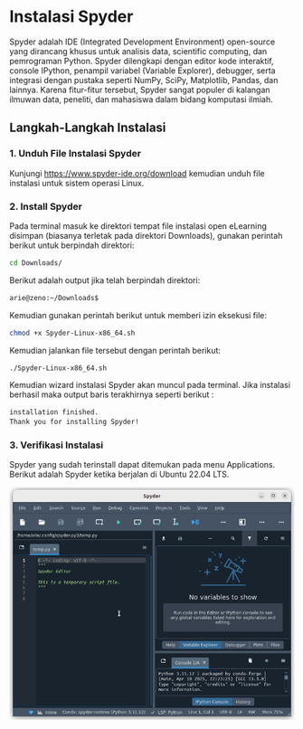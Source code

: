 # Instalasi Spyder
Spyder adalah IDE (Integrated Development Environment) open-source yang dirancang khusus untuk analisis data, scientific computing, dan pemrograman Python. Spyder dilengkapi dengan editor kode interaktif, console IPython, penampil variabel (Variable Explorer), debugger, serta integrasi dengan pustaka seperti NumPy, SciPy, Matplotlib, Pandas, dan lainnya. Karena fitur-fitur tersebut, Spyder sangat populer di kalangan ilmuwan data, peneliti, dan mahasiswa dalam bidang komputasi ilmiah.
## Langkah-Langkah Instalasi
### 1. Unduh File Instalasi Spyder
Kunjungi https://www.spyder-ide.org/download kemudian unduh file instalasi untuk sistem operasi Linux.

### 2. Install Spyder
Pada terminal masuk ke direktori tempat file instalasi open eLearning disimpan (biasanya terletak pada direktori Downloads), gunakan perintah berikut untuk berpindah direktori: 
```bash
cd Downloads/
```
Berikut adalah output jika telah berpindah direktori:
```bash
arie@zeno:~/Downloads$ 
```
Kemudian gunakan perintah berikut untuk memberi izin eksekusi file:
```bash
chmod +x Spyder-Linux-x86_64.sh
```
Kemudian jalankan file tersebut dengan perintah berikut:
```bash
./Spyder-Linux-x86_64.sh
```
Kemudian wizard instalasi Spyder akan muncul pada terminal.
Jika instalasi berhasil maka output baris terakhirnya seperti berikut :
```bash
installation finished.
Thank you for installing Spyder!
```
### 3. Verifikasi Instalasi
Spyder yang sudah terinstall dapat ditemukan pada menu Applications. 
Berikut adalah Spyder ketika berjalan di Ubuntu 22.04 LTS.

![icon](img/spyder_run.png)
